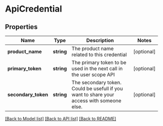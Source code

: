 # ApiCredential

## Properties
Name | Type | Description | Notes
------------ | ------------- | ------------- | -------------
**product_name** | **string** | The product name related to this credential | [optional] 
**primary_token** | **string** | The primary token to be used in the next call in the user scope API | [optional] 
**secondary_token** | **string** | The secondary token. Could be usefull if you want to share your access with someone else. | [optional] 

[[Back to Model list]](../README.md#documentation-for-models) [[Back to API list]](../README.md#documentation-for-api-endpoints) [[Back to README]](../README.md)


